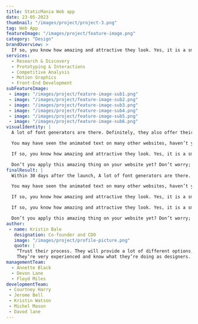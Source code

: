 ```yaml
---
title: StaticMania Web app
date: 23-05-2023
thumbnail: "/images/project/project-3.png"
tag: Web App
featureImage: "/images/project/feature-image.png"
category: "Design"
brandOverview: >
  If so, you know how amazing and attractive they look. Yes, it is a smart way to grow the reader’s attention, and the moving text inspires the users to concentrate on that specific part, especially. Don’t you apply this amazing thing on your website yet? Don’t worry; we are offering our helping hand, just hold.
services:
  - Research & Discovery
  - Prototyping & Interactions
  - Competitive Analysis
  - Motion Graphics
  - Front-End Development
subFeatureImage:
 - image: "/images/project/feature-image-sub1.png"
 - image: "/images/project/feature-image-sub2.png"
 - image: "/images/project/feature-image-sub3.png"
 - image: "/images/project/feature-image-sub4.png"
 - image: "/images/project/feature-image-sub5.png"
 - image: "/images/project/feature-image-sub6.png"
visualIdentity: |
  A lot of font generators are there. Definitely, they also offer their own features. But we recommend exclusive Addons animated text generator widgets. Don’t you want to know why? Well, numerous reasons are there for choosing this widget. However, the followings are the primary reasons.

  You may have seen the animated text on many other websites, haven’t you?

  If so, you know how amazing and attractive they look. Yes, it is a smart way to grow the reader’s attention, and the moving text inspires the users to concentrate on that specific part, especially.

  Don’t you apply this amazing thing on your website yet? Don’t worry; we are offering our helping hand, just hold. If you use the animated text widget of exclusive addons for elementor, it’s a matter of a while to animate your desired text anytime. The widget lets you add free animated text in different styles as you like. In a word, it gives you the option to configure text in your own preference. Can’t you believe it? Let’s see.
finalResult: |
  Within 30 days after the launch, A lot of font generators are there. Definitely, they also offer their own features. But we recommend exclusive Addons animated text generator widgets. Don’t you want to know why? Well, numerous reasons are there for choosing this widget. However, the followings are the primary reasons.

  You may have seen the animated text on many other websites, haven’t you?

  If so, you know how amazing and attractive they look. Yes, it is a smart way to grow the reader’s attention, and the moving text inspires the users to concentrate on that specific part, especially.

  If so, you know how amazing and attractive they look. Yes, it is a smart way to grow the reader’s attention, and the moving text inspires the users to concentrate on that specific part, especially.

  Don’t you apply this amazing thing on your website yet? Don’t worry; we are offering our helping hand, just hold.
author:
 - name: Kristin Bale
   designation: Co-founder and CDO
   image: "/images/project/profile-picture.png"
   quote: |
    “Trust their process. They will provide a lot of different options, but generally, they’ve put a lot of thinking behind them.
    They’re very experienced and know what they’re doing as designers. Listen to them and they will help elevate your brand and achieve your goals.” 😍
managementTeam:
  - Annette Black
  - Devon Lane
  - Floyd Miles
developmentTeam: 
 - Courtney Harry
 - Jerome Bell
 - Kristin Watson
 - Michel Mason
 - Davod lane
---
```

